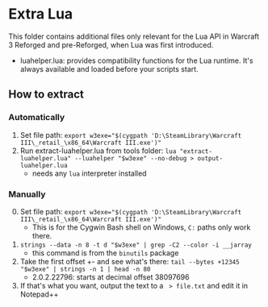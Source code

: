 # Extra Lua

This folder contains additional files only relevant for the Lua API in Warcraft 3 Reforged and pre-Reforged, when Lua was first introduced.

- luahelper.lua: provides compatibility functions for the Lua runtime. It's always available and loaded before your scripts start.

## How to extract

### Automatically
	
1. Set file path: `export w3exe="$(cygpath 'D:\SteamLibrary\Warcraft III\_retail_\x86_64\Warcraft III.exe')"`
2. Run extract-luahelper.lua from tools folder: `lua "extract-luahelper.lua" --luahelper "$w3exe" --no-debug > output-luahelper.lua`
    - needs any `lua` interpreter installed

### Manually

0. Set file path: `export w3exe="$(cygpath 'D:\SteamLibrary\Warcraft III\_retail_\x86_64\Warcraft III.exe')"`
   - This is for the Cygwin Bash shell on Windows, `C:` paths only work there.
1. `strings --data -n 8 -t d "$w3exe" | grep -C2 --color -i __jarray`
   - this command is from the `binutils` package
2. Take the first offset +- and see what's there: `tail --bytes +12345 "$w3exe" | strings -n 1 | head -n 80`
	- 2.0.2.22796: starts at decimal offset 38097696
3. If that's what you want, output the text to a ` > file.txt` and edit it in Notepad++
